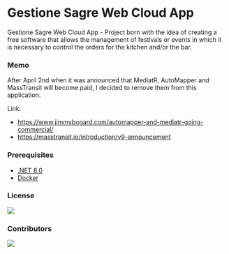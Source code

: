 ﻿# Gestione Sagre Web Cloud App

Gestione Sagre Web Cloud App - Project born with the idea of ​​creating a free software that allows the
management of festivals or events in which it is necessary to control the orders for the kitchen and/or the bar.

### Memo

After April 2nd when it was announced that MediatR, AutoMapper and MassTransit will become paid, I decided to remove them from this application.

Link:

- https://www.jimmybogard.com/automapper-and-mediatr-going-commercial/
- https://masstransit.io/introduction/v9-announcement

### Prerequisites

- [.NET 8.0](https://dotnet.microsoft.com/it-it/download/dotnet/8.0)
- [Docker](https://www.docker.com/)

### License

<img src="https://img.shields.io/github/license/angelodotnet/gswcloudapp?style=for-the-badge">

### Contributors

<a href="https://github.com/AngeloDotNet/GSWCloudApp/graphs/contributors">
  <img src="https://contrib.rocks/image?repo=AngeloDotNet/GSWCloudApp" />
</a>

<!-- Made with [contrib.rocks](https://contrib.rocks) -->